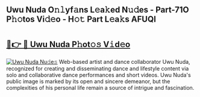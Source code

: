 ## Uwu Nuda O𝚗𝚕yf𝚊ns L𝚎a𝚔ed N𝚞𝚍es - Part-71O P𝚑𝚘tos Vi𝚍𝚎o - H𝚘𝚝 Part L𝚎a𝚔s AFUQI

# <h2><a href="http://kfdgkc.oniu.top/?m=Uwu+Nuda">🔗👉 🔴 Uwu Nuda P𝚑ot𝚘𝚜 V𝚒d𝚎o</a></h2>

[![Uwu Nuda Nu𝚍e𝚜](https://i.imgur.com/0qMVB7G.gif)](http://kfdgkc.oniu.top/?m=Uwu+Nuda)
Web-based artist and dance collaborator Uwu Nuda, recognized for creating and disseminating dance and lifestyle content via solo and collaborative dance performances and short videos. Uwu Nuda's public image is marked by its open and sincere demeanor, but the complexities of his personal life remain a source of intrigue and fascination.  
